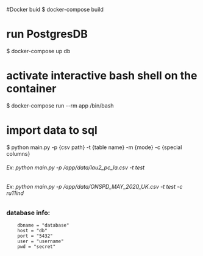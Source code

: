 #Docker buid
$ docker-compose build
# run PostgresDB
$ docker-compose up db
# activate interactive bash shell on the container
$ docker-compose run --rm app /bin/bash
# import data to sql
$ python main.py -p {csv path} -t {table name} -m {mode} -c {special columns}

###### Ex: python main.py -p /app/data/lau2_pc_la.csv -t test
###### Ex: python main.py -p /app/data/ONSPD_MAY_2020_UK.csv -t test -c ru11ind

### database info:         
        dbname = "database"
        host = "db"
        port = "5432"
        user = "username"
        pwd = "secret"